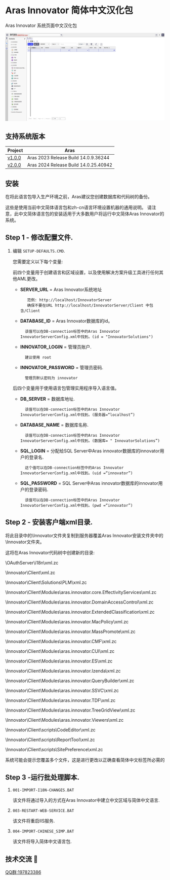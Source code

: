 # Aras Innovator 简体中文汉化包

Aras Innovator 系统页面中文汉化包

![screenshot](Screenshots/效果图.png)

## 支持系统版本

Project | Aras
--------|------
[v1.0.0](https://github.com/tengzhuang1/zh-CN_LanguagePack/releases/tag/v1.0.0) | Aras 2023 Release Build 14.0.9.36244
[v2.0.0](https://github.com/tengzhuang2/zh-CN_LanguagePack/releases/tag/v2.0.0) | Aras 2024 Release Build 14.0.25.40942

## 安装

在将此语言包导入生产环境之前，Aras建议您创建数据库和代码树的备份。

这些是使用当前中文简体语言包和zh-cn语言环境设置机器的通用说明。
请注意，此中文简体语言包的安装适用于大多数用户将运行中文简体Aras Innovator的系统。

Step 1 - 修改配置文件.
-----------------------------
1) 编辑 `SETUP-DEFAULTS.CMD`.

    您需要定义以下每个变量:

    前四个变量用于创建语言和区域设置，以及使用解决方案升级工具进行任何其他AML更改。

    * **SERVER_URL** = Aras Innovator系统地址

             范例: http://localhost/InnovatorServer
             确保不要在URL http://localhost/InnovatorServer/Client 中包含/Client

    * **DATABASE_ID** = Aras Innovator数据库的id。

            该值可以在DB-connection标签中的Aras Innovator InnovatorServerConfig.xml中找到。(id = "InnovatorSolutions")

    * **INNOVATOR_LOGIN** = 管理员账户.
                  
            建议使用 root
    * **INNOVATOR_PASSWORD** = 管理员密码.

            管理员默认密码为 innovator


    后四个变量用于使用语言包管理实用程序导入语言值。
   
    * **DB_SERVER** = 数据库地址.

            该值可以在DB-connection标签中的Aras Innovator InnovatorServerConfig.xml中找到。(服务器=“localhost”)
    * **DATABASE_NAME** = 数据库名称.

            该值可以在DB-connection标签中的Aras Innovator InnovatorServerConfig.xml中找到。(数据库= " InnovatorSolutions”)
    * **SQL_LOGIN** = 分配给SQL Server中Aras innovator数据库的innovator用户的登录名.

            这个值可以在DB-connection标签中的Aras Innovator InnovatorServerConfig.xml中找到。(uid =“innovator”)
    * **SQL_PASSWORD** = SQL Server中Aras innovator数据库的innovator用户的登录密码.

            该值可以在DB-connection标签中的Aras Innovator InnovatorServerConfig.xml中找到。(pwd =“innovator”)


Step 2 - 安装客户端xml目录.
--------------------------------------------
将此目录中的\Innovator文件夹复制到服务器覆盖Aras Innovator安装文件夹中的\Innovator文件夹。

这将在Aras Innovator代码树中创建新的目录:

\OAuthServer\i18n\xml.zc

\Innovator\Client\xml.zc

\Innovator\Client\Solutions\PLM\xml.zc

\Innovator\Client\Modules\aras.innovator.core.EffectivityServices\xml.zc

\Innovator\Client\Modules\aras.innovator.DomainAccessControl\xml.zc

\Innovator\Client\Modules\aras.innovator.ExtendedClassification\xml.zc

\Innovator\Client\Modules\aras.innovator.MacPolicy\xml.zc

\Innovator\Client\Modules\aras.innovator.MassPromote\xml.zc

\Innovator\Client\Modules\aras.innovator.CMF\xml.zc

\Innovator\Client\Modules\aras.innovator.CUI\xml.zc

\Innovator\Client\Modules\aras.innovator.ES\xml.zc

\Innovator\Client\Modules\aras.innovator.Izenda\xml.zc

\Innovator\Client\Modules\aras.innovator.QueryBuilder\xml.zc

\Innovator\Client\Modules\aras.innovator.SSVC\xml.zc

\Innovator\Client\Modules\aras.innovator.TDF\xml.zc

\Innovator\Client\Modules\aras.innovator.TreeGridView\xml.zc

\Innovator\Client\Modules\aras.innovator.Viewers\xml.zc

\Innovator\Client\scripts\CodeEditor\xml.zc

\Innovator\Client\scripts\ReportTool\xml.zc

\Innovator\Client\scripts\SitePreference\xml.zc


系统可能会提示您覆盖多个文件，这是进行更改以正确查看简体中文标签所必需的

Step 3 -运行批处理脚本.
------------------------------
1) `001-IMPORT-I18N-CHANGES.BAT`

    该文件将通过导入的方式在Aras Innovator中建立中文区域与简体中文语言.

2) `003-RESTART-WEB-SERVICE.BAT`

    该文件将重启IIS服务.

3) `004-IMPORT-CHINESE_SIMP.BAT`

    该文件将导入简体中文语言包.



## 技术交流 📣
[QQ群:197823386](http://qm.qq.com/cgi-bin/qm/qr?_wv=1027&k=9QBAR-Ra85m9l3GUxCX49rRFPWLs87FG&authKey=kdr98tqLBx2rF5swIO5%2BiKGQRJdLt8DZ5t2sSHY8pWfHhmjAioXEfWJfs4wShNfJ&noverify=0&group_code=197823386)

